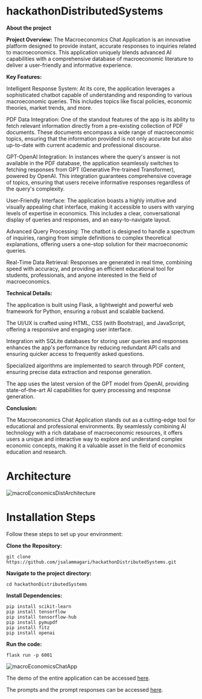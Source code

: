 # hackathonDistributedSystems
**About the project**

**Project Overview:**
The Macroeconomics Chat Application is an innovative platform designed to provide instant, accurate responses to inquiries related to macroeconomics. This application uniquely blends advanced AI capabilities with a comprehensive database of macroeconomic literature to deliver a user-friendly and informative experience.

**Key Features:**

Intelligent Response System: At its core, the application leverages a sophisticated chatbot capable of understanding and responding to various macroeconomic queries. This includes topics like fiscal policies, economic theories, market trends, and more.

PDF Data Integration: One of the standout features of the app is its ability to fetch relevant information directly from a pre-existing collection of PDF documents. These documents encompass a wide range of macroeconomic topics, ensuring that the information provided is not only accurate but also up-to-date with current academic and professional discourse.

GPT-OpenAI Integration: In instances where the query's answer is not available in the PDF database, the application seamlessly switches to fetching responses from GPT (Generative Pre-trained Transformer), powered by OpenAI. This integration guarantees comprehensive coverage of topics, ensuring that users receive informative responses regardless of the query's complexity.

User-Friendly Interface: The application boasts a highly intuitive and visually appealing chat interface, making it accessible to users with varying levels of expertise in economics. This includes a clear, conversational display of queries and responses, and an easy-to-navigate layout.

Advanced Query Processing: The chatbot is designed to handle a spectrum of inquiries, ranging from simple definitions to complex theoretical explanations, offering users a one-stop solution for their macroeconomic queries.

Real-Time Data Retrieval: Responses are generated in real time, combining speed with accuracy, and providing an efficient educational tool for students, professionals, and anyone interested in the field of macroeconomics.

**Technical Details:**

The application is built using Flask, a lightweight and powerful web framework for Python, ensuring a robust and scalable backend.

The UI/UX is crafted using HTML, CSS (with Bootstrap), and JavaScript, offering a responsive and engaging user interface.

Integration with SQLite databases for storing user queries and responses enhances the app's performance by reducing redundant API calls and ensuring quicker access to frequently asked questions.

Specialized algorithms are implemented to search through PDF content, ensuring precise data extraction and response generation.

The app uses the latest version of the GPT model from OpenAI, providing state-of-the-art AI capabilities for query processing and response generation.

**Conclusion:**

The Macroeconomics Chat Application stands out as a cutting-edge tool for educational and professional environments. By seamlessly combining AI technology with a rich database of macroeconomic resources, it offers users a unique and interactive way to explore and understand complex economic concepts, making it a valuable asset in the field of economics education and research.


# Architecture
![macroEconomicsDistArchitecture](https://github.com/jsalammagari/hackathonDistributedSystems/assets/143347797/b6e78d31-c342-411b-bd2a-9b02c0fce9ab)

# Installation Steps
Follow these steps to set up your environment:

**Clone the Repository:**
```
git clone https://github.com/jsalammagari/hackathonDistributedSystems.git
```
**Navigate to the project directory:**
```
cd hackathonDistributedSystems
```
**Install Dependencies:**
```
pip install scikit-learn
pip install tensorflow
pip install tensorflow-hub
pip install pymupdf
pip install fitz
pip install openai
```

**Run the code:**
```
flask run -p 6001
```

![macroEconomicsChatApp](https://github.com/jsalammagari/hackathonDistributedSystems/assets/143347797/25d828dd-a38c-4fe4-8dd8-a1543efa5f3e)

The demo of the entire application can be accessed [here](https://drive.google.com/file/d/1_DvwratYo_si82v0Xj1gkR3taL-w-LSx/view?usp=drive_link).

The prompts and the prompt responses can be accessed [here](https://drive.google.com/file/d/1j1fYv_dZLzcBKBpVVuc3uPmOM_HINITs/view?usp=sharing).

